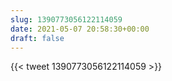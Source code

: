 ```yaml
---
slug: 1390773056122114059
date: 2021-05-07 20:58:30+00:00
draft: false
---
```


{{< tweet 1390773056122114059 >}}
